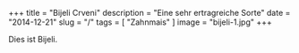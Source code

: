 +++
title = "Bijeli Crveni"
description = "Eine sehr ertragreiche Sorte"
date = "2014-12-21"
slug = "/"
tags = [ "Zahnmais" ]
image = "bijeli-1.jpg"
+++

Dies ist Bijeli.